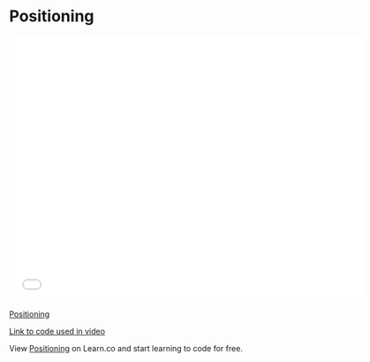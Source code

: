 # Positioning

<iframe width="640" height="480" src="//www.youtube.com/embed/dsG_btGNkI8?rel=0&modestbranding=1" frameborder="0" allowfullscreen></iframe><p><a href="https://www.youtube.com/watch?v=dsG_btGNkI8">Positioning</a></p>

[Link to code used in video][link]

<p data-visibility='hidden'>View <a href='https://learn.co/lessons/positioning' title='Positioning'>Positioning</a> on Learn.co and start learning to code for free.</p>

[link]: https://jsfiddle.net/flatiron_school/rgyPC/2/

